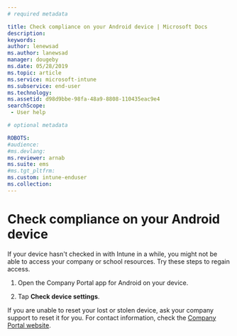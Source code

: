 ```yaml
---
# required metadata

title: Check compliance on your Android device | Microsoft Docs
description:
keywords:
author: lenewsad
ms.author: lanewsad
manager: dougeby
ms.date: 05/28/2019
ms.topic: article
ms.service: microsoft-intune
ms.subservice: end-user
ms.technology:
ms.assetid: d98d9bbe-98fa-48a9-8808-110435eac9e4
searchScope:
 - User help

# optional metadata

ROBOTS:  
#audience:
#ms.devlang:
ms.reviewer: arnab
ms.suite: ems
#ms.tgt_pltfrm:
ms.custom: intune-enduser
ms.collection: 
---
```


# Check compliance on your Android device

If your device hasn't checked in with Intune in a while, you might not be able to access your company or school resources. Try these steps to regain access.  

1. Open the Company Portal app for Android on your device.  

2. Tap **Check device settings**.   

If you are unable to reset your lost or stolen device, ask your company support to reset it for you. For contact information, check the [Company Portal website](https://go.microsoft.com/fwlink/?linkid=2010980).  
